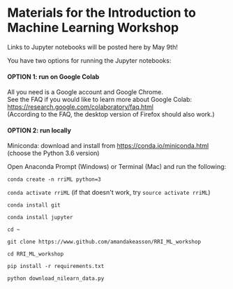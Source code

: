 # Materials for the Introduction to Machine Learning Workshop


Links to Jupyter notebooks will be posted here by May 9th!

You have two options for running the Jupyter notebooks:


#### OPTION 1: run on Google Colab

All you need is a Google account and Google Chrome.  
See the FAQ if you would like to learn more about Google Colab:
https://research.google.com/colaboratory/faq.html  
(According to the FAQ, the desktop version of Firefox should also work.)

#### OPTION 2: run locally

Miniconda: download and install from https://conda.io/miniconda.html (choose the Python 3.6 version)  

Open Anaconda Prompt (Windows) or Terminal (Mac) and run the following:

`conda create -n rriML python=3`  

`conda activate rriML` (if that doesn't work, try `source activate rriML`) 

`conda install git`  

`conda install jupyter`  

`cd ~`  

`git clone https://www.github.com/amandakeasson/RRI_ML_workshop`  

`cd RRI_ML_workshop`  

`pip install -r requirements.txt` 

`python download_nilearn_data.py`

